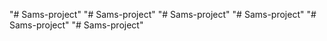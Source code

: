 "# Sams-project" 
"# Sams-project" 
"# Sams-project" 
"# Sams-project" 
"# Sams-project" 
"# Sams-project" 
